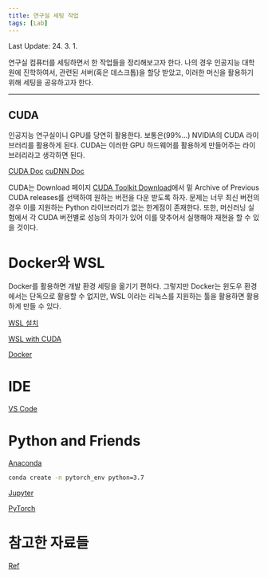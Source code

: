 ```yaml
---
title: 연구실 세팅 작업
tags: [Lab] 
---
```


Last Update: 24. 3. 1.

연구실 컴퓨터를 세팅하면서 한 작업들을 정리해보고자 한다.
나의 경우 인공지능 대학원에 진학하여서, 관련된 서버(혹은 데스크톱)을 할당 받았고, 이러한 머신을 활용하기 위해 세팅을 공유하고자 한다.

---


## CUDA

인공지능 연구실이니 GPU를 당연히 활용한다. 
보통은(99%...) NVIDIA의 CUDA 라이브러리를 활용하게 된다.
CUDA는 이러한 GPU 하드웨어를 활용하게 만들어주는 라이브러리라고 생각하면 된다.

[CUDA Doc](https://docs.nvidia.com/cuda/cuda-installation-guide-microsoft-windows/)
[cuDNN Doc](https://docs.nvidia.com/deeplearning/cudnn/install-guide/index.html)

CUDA는 Download 페이지 [CUDA Toolkit Download](https://developer.nvidia.com/cuda-downloads)에서 밑 Archive of Previous CUDA releases를 선택하여 원하는 버전을 다운 받도록 하자.
문제는 너무 최신 버전의 경우 이를 지원하는 Python 라이브러리가 없는 한계점이 존재한다. 또한, 머신러닝 실험에서 각 CUDA 버전별로 성능의 차이가 있어 이를 맞추어서 실행해야 재현을 할 수 있을 것이다.

# Docker와 WSL

Docker를 활용하면 개발 환경 세팅을 옮기기 편하다.
그렇지만 Docker는 윈도우 환경에서는 단독으로 활용할 수 없지만, WSL 이라는 리눅스를 지원하는 툴을 활용하면 활용하게 만들 수 있다.

[WSL 설치](https://docs.microsoft.com/ko-kr/windows/wsl/install-win10)

[WSL with CUDA](https://docs.nvidia.com/cuda/wsl-user-guide/index.html#ch02-getting-started)

[Docker](https://docs.docker.com/desktop/windows/wsl/#develop-with-docker-and-wsl-2)

# IDE

[VS Code](https://code.visualstudio.com/)

# Python and Friends

[Anaconda](https://www.anaconda.com/products/individual)

```bash
conda create -n pytorch_env python=3.7
```

[Jupyter](https://jupyter.org/install)

[PyTorch](https://pytorch.org/get-started/locally/)


# 참고한 자료들

[Ref](https://pakalguksu.github.io/development/Anaconda%EB%A1%9C-PyTorch-%EC%84%A4%EC%B9%98%ED%95%98%EA%B3%A0-GPU-%EC%82%AC%EC%9A%A9%ED%95%98%EA%B8%B0/)